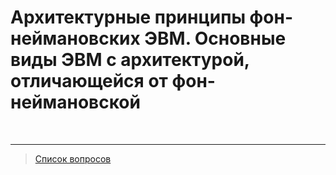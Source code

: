 # Архитектурные принципы фон-неймановских ЭВМ. Основные виды ЭВМ с архитектурой, отличающейся от фон-неймановской



&nbsp;
<hr>

> [Список вопросов](Вопросы_ТПП.md)